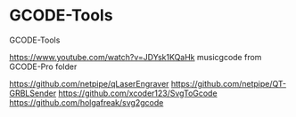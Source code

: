 # GCODE-Tools
GCODE-Tools

https://www.youtube.com/watch?v=JDYsk1KQaHk musicgcode from GCODE-Pro folder

https://github.com/netpipe/qLaserEngraver
https://github.com/netpipe/QT-GRBLSender
https://github.com/xcoder123/SvgToGcode
https://github.com/holgafreak/svg2gcode
